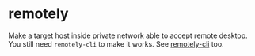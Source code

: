 # remotely

Make a target host inside private network able to accept remote desktop.
You still need `remotely-cli` to make it works. See [remotely-cli](https://github.com/haxpor/remotely-cli) too.
